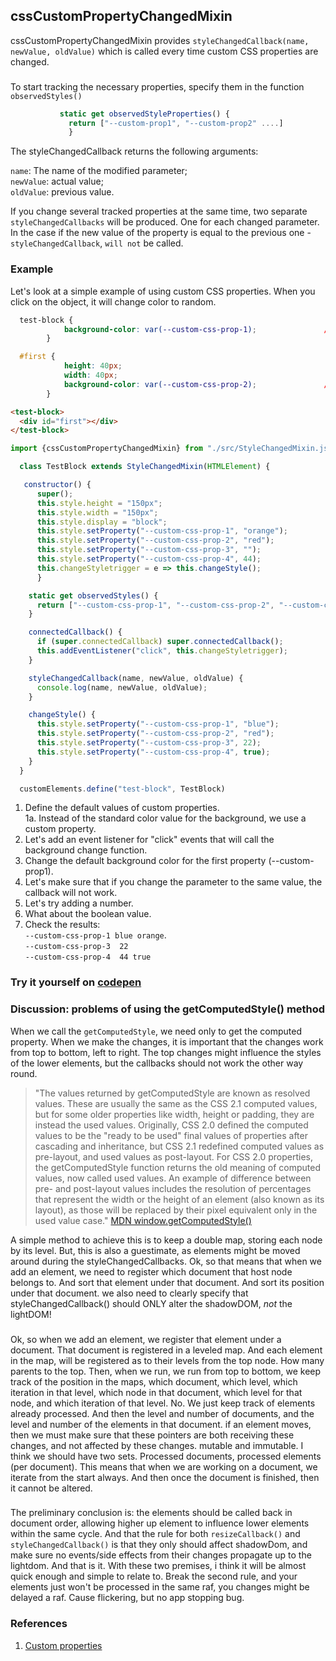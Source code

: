 ## cssCustomPropertyChangedMixin 
cssCustomPropertyChangedMixin provides `styleChangedCallback(name, newValue, oldValue)` which is called every
 time custom CSS properties are changed.
 ###
 To start tracking the necessary properties, specify them in the function `observedStyles()`<br>
 
 ```javascript
            static get observedStyleProperties() {
              return ["--custom-prop1", "--custom-prop2" ....]
              }
 ```
                         
 The styleChangedCallback returns the following arguments:

`name`: The name of the modified parameter;<br>
`newValue`: actual value;<br>
`oldValue`: previous value.<br>

 If you change several tracked properties at the same time, two separate `styleChangedCallbacks` will be produced.
 One for each changed parameter.<br>
 In the case if the new value of the property is equal to the previous one - `styleChangedCallback`, `will not` be called.

### Example
Let's look at a simple example of using custom CSS properties. When you click on the object, it will change color to random.
```css
  test-block {
            background-color: var(--custom-css-prop-1);               //[1a]
        }

  #first {
            height: 40px;
            width: 40px;
            background-color: var(--custom-css-prop-2);               //[1a]
        }
```

```html
<test-block>
  <div id="first"></div>
</test-block>
```

```javascript
import {cssCustomPropertyChangedMixin} from "./src/StyleChangedMixin.js";

  class TestBlock extends StyleChangedMixin(HTMLElement) {

   constructor() {
      super();
      this.style.height = "150px";
      this.style.width = "150px";
      this.style.display = "block";
      this.style.setProperty("--custom-css-prop-1", "orange");         //[1]
      this.style.setProperty("--custom-css-prop-2", "red");
      this.style.setProperty("--custom-css-prop-3", "");
      this.style.setProperty("--custom-css-prop-4", 44);
      this.changeStyletrigger = e => this.changeStyle();
      }

    static get observedStyles() {
      return ["--custom-css-prop-1", "--custom-css-prop-2", "--custom-css-prop-3", "--custom-css-prop-4"];
    }

    connectedCallback() {
      if (super.connectedCallback) super.connectedCallback();
      this.addEventListener("click", this.changeStyletrigger);         //[2]
    }

    styleChangedCallback(name, newValue, oldValue) {
      console.log(name, newValue, oldValue);                           //[7]           
    }

    changeStyle() {
      this.style.setProperty("--custom-css-prop-1", "blue");           //[3]
      this.style.setProperty("--custom-css-prop-2", "red");            //[4]
      this.style.setProperty("--custom-css-prop-3", 22);               //[5]
      this.style.setProperty("--custom-css-prop-4", true);             //[6]
    }
  }

  customElements.define("test-block", TestBlock)
  ```
  1.  Define the default values of custom properties.<br>
  1a. Instead of the standard color value for the background, we use a custom property.
  2. Let's add an event listener for "click" events that will call the background change function.
  3. Change the default background color for the first property (--custom-prop1).
  4. Let's make sure that if you change the parameter to the same value, the callback will not work.
  5. Let's try adding a number.
  6. What about the boolean value.
  7. Check the results: <br>
  `--custom-css-prop-1 blue orange`.<br>
  `--custom-css-prop-3  22`<br>
  `--custom-css-prop-4  44 true`<br>
 ### Try it yourself on [codepen](https://codepen.io/Halochkin/pen/QVZgEw?editors=1111)
 
 ### Discussion: problems of using the getComputedStyle() method
 When we call the `getComputedStyle`, we need only to get the computed property. When we make the changes, it is important that the changes work from top to bottom, left to right. The top changes might influence the styles of the lower elements, but the callbacks should not work the other way round. 
 >"The values returned by getComputedStyle are known as resolved values. These are usually the same as the CSS 2.1 computed values, but for some older properties like width, height or padding, they are instead the used values. Originally, CSS 2.0 defined the computed values to be the "ready to be used" final values of properties after cascading and inheritance, but CSS 2.1 redefined computed values as pre-layout, and used values as post-layout. For CSS 2.0 properties, the getComputedStyle function returns the old meaning of computed values, now called used values. An example of difference between pre- and post-layout values includes the resolution of percentages that represent the width or the height of an element (also known as its layout), as those will be replaced by their pixel equivalent only in the used value case." [MDN window.getComputedStyle()](https://developer.mozilla.org/en-US/docs/Web/API/Window/getComputedStyle)<br>
 
 A simple method to achieve this is to keep a double map, storing each node by its level.
But, this is also a guestimate, as elements might be moved around during the styleChangedCallbacks.
Ok, so that means that when we add an element, we need to register which document that host node belongs to. And sort that element under that document. And sort its position under that document.
we also need to clearly specify that styleChangedCallback() should ONLY alter the shadowDOM, *not* the lightDOM! <br>
###
Ok, so when we add an element, we register that element under a document. That document is registered in a leveled map. And each element in the map, will be registered as to their levels from the top node. How many parents to the top. 
Then, when we run, we run from top to bottom, we keep track of the position in the maps, which document, which level, which iteration in that level, which node in that document, which level for that node, and which iteration of that level.
No. We just keep track of elements already processed.
And then the level and number of documents, and the level and number of the elements in that document. 
if an element moves, then we must make sure that these pointers are both receiving these changes, and not affected by these changes. mutable and immutable.
I think we should have two sets. Processed documents, processed elements (per document).
This means that when we are working on a document, we iterate from the start always. And then 
once the document is finished, then it cannot be altered.
###
The preliminary conclusion is: the elements should be called back in document order, allowing higher up element to influence lower elements within the same cycle.
And that the rule for both `resizeCallback()` and `styleChangedCallback()` is that they only should affect shadowDom, and make sure no events/side effects from their changes propagate up to the lightdom.
And that is it. With these two premises, i think it will be almost quick enough and simple to relate to. Break the second rule, and your elements just won't be processed in the same raf, you changes might be delayed a raf. Cause flickering, but no app stopping bug.

 
 
 ### References
 1. [Custom properties](https://developer.mozilla.org/en-US/docs/Web/CSS/--*)
  
  
